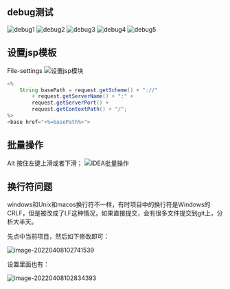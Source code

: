 

## debug测试
![debug1](pictures/debug1.bmp)
![debug2](pictures/debug2.bmp)
![debug3](pictures/debug3.bmp)
![debug4](pictures/debug4.bmp)
![debug5](pictures/debug5.bmp)

## 设置jsp模板
File-settings
![设置jsp模块](pictures/设置jsp模块.bmp)
```java
<%
    String basePath = request.getScheme() + "://" 
        + request.getServerName() + ":" + 
        request.getServerPort() + 
        request.getContextPath() + "/";
%>
<base href="<%=basePath%>">
```

## 批量操作

Alt 按住左键上滑或者下滑；
![IDEA批量操作](pictures/IDEA批量操作.png)

## 换行符问题

windows和Unix和macos换行符不一样，有时项目中的换行符是Windows的CRLF，但是被改成了LF这种情况，如果直接提交，会有很多文件提交到git上，分析大半天。

先点中当前项目，然后如下修改即可：

![image-20220408102741539](IDEA.assets/image-20220408102741539.png)

设置里面也有：

![image-20220408102834393](IDEA.assets/image-20220408102834393.png)
